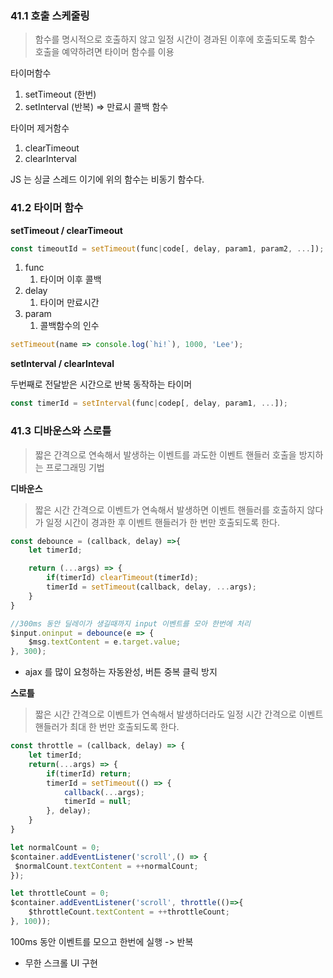 ### 41.1 호출 스케줄링

> 함수를 명시적으로 호출하지 않고 일정 시간이 경과된 이후에 호출되도록 함수 호출을 예약하려면 타이머 함수를 이용

타이머함수
1. setTimeout (한번)
2. setInterval (반복)
=> 만료시 콜백 함수

타이머 제거함수
1. clearTimeout
2. clearInterval

JS 는 싱글 스레드 이기에 위의 함수는 비동기 함수다.

### 41.2 타이머 함수

**setTimeout / clearTimeout**

```js
const timeoutId = setTimeout(func|code[, delay, param1, param2, ...]);
```

1. func
	1. 타이머 이후 콜백
2. delay
	1. 타이머 만료시간
3. param
	1. 콜백함수의 인수

```js
setTimeout(name => console.log(`hi!`), 1000, 'Lee');
```

**setInterval / clearInteval**

두번째로 전달받은 시간으로 반복 동작하는 타이머

```js
const timerId = setInterval(func|codep[, delay, param1, ...]);
```

### 41.3 디바운스와 스로틀

> 짧은 간격으로 연속해서 발생하는 이벤트를 과도한 이벤트 핸들러 호출을 방지하는 프로그래밍 기법

**디바운스**

> 짧은 시간 간격으로 이벤트가 연속해서 발생하면 이벤트 핸들러를 호출하지 않다가 일정 시간이 경과한 후 이벤트 핸들러가 한 번만 호출되도록 한다.


```js
const debounce = (callback, delay) =>{
	let timerId;

	return (...args) => {
		if(timerId) clearTimeout(timerId);
		timerId = setTimeout(callback, delay, ...args);
	}
}

//300ms 동안 딜레이가 생길때까지 input 이벤트를 모아 한번에 처리
$input.oninput = debounce(e => {
	$msg.textContent = e.target.value;
}, 300);
```

- ajax 를 많이 요청하는 자동완성, 버튼 중복 클릭 방지

**스로틀**

> 짧은 시간 간격으로 이벤트가 연속해서 발생하더라도 일정 시간 간격으로 이벤트 핸들러가 최대 한 번만 호출되도록 한다.

```js
const throttle = (callback, delay) => {
	let timerId;
	return(...args) => {
		if(timerId) return;
		timerId = setTimeout(() => {
			callback(...args);
			timerId = null;
		}, delay);
	}
}

let normalCount = 0;
$container.addEventListener('scroll',() => {
 $normalCount.textContent = ++normalCount;
});

let throttleCount = 0;
$container.addEventListener('scroll', throttle(()=>{
	$throttleCount.textContent = ++throttleCount;
}, 100));
```

100ms 동안 이벤트를 모으고 한번에 실행 -> 반복

- 무한 스크롤 UI 구현